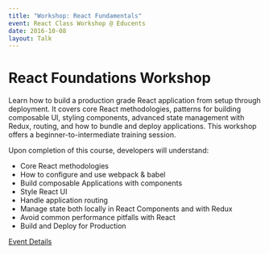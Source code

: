 ```yaml
---
title: "Workshop: React Fundamentals"
event: React Class Workshop @ Educents
date: 2016-10-08
layout: Talk
---
```


# React Foundations Workshop

Learn how to build a production grade React application from setup through deployment.
It covers core React methodologies, patterns for building composable UI, styling components, advanced state management with Redux, routing, and how to bundle and deploy applications.
This workshop offers a beginner-to-intermediate training session.

Upon completion of this course, developers will understand:

- Core React methodologies
- How to configure and use webpack & babel
- Build composable Applications with components
- Style React UI
- Handle application routing
- Manage state both locally in React Components and with Redux
- Avoid common performance pitfalls with React
- Build and Deploy for Production


[Event Details](https://www.eventbrite.com/e/react-js-foundation-hands-on-workshop-tickets-27743432353)

